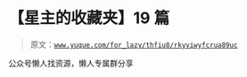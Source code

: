 # 【星主的收藏夹】19 篇

> 原文：[`www.yuque.com/for_lazy/thfiu8/rkyviwyfcrua89uc`](https://www.yuque.com/for_lazy/thfiu8/rkyviwyfcrua89uc)

公众号懒人找资源，懒人专属群分享